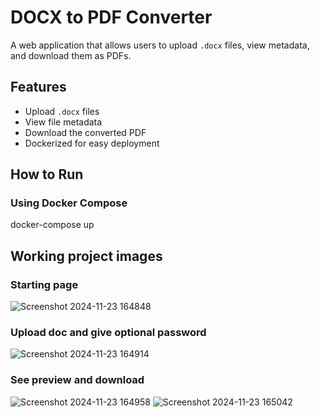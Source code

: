# DOCX to PDF Converter

A web application that allows users to upload `.docx` files, view metadata, and download them as PDFs.

## Features
- Upload `.docx` files
- View file metadata
- Download the converted PDF
- Dockerized for easy deployment

## How to Run
### Using Docker Compose
docker-compose up

## Working project images
### Starting page
![Screenshot 2024-11-23 164848](https://github.com/user-attachments/assets/55e083ee-5a94-4571-b004-b593d5f840ec)
### Upload doc and give optional password
![Screenshot 2024-11-23 164914](https://github.com/user-attachments/assets/86f2a70c-b1b2-4722-8e51-f2046873d472)
### See preview and download
![Screenshot 2024-11-23 164958](https://github.com/user-attachments/assets/ade29115-9637-49ec-9e57-70aba19c1f5c)
![Screenshot 2024-11-23 165042](https://github.com/user-attachments/assets/8b02f164-70ce-4a50-bcbe-f777e10c70c7)

